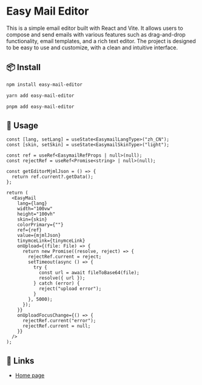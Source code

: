 # Easy Mail Editor

This is a simple email editor built with React and Vite. It allows users to compose and send emails with various features such as drag-and-drop functionality, email templates, and a rich text editor. The project is designed to be easy to use and customize, with a clean and intuitive interface.

## 📦 Install

```bash
npm install easy-mail-editor
```

```bash
yarn add easy-mail-editor
```

```bash
pnpm add easy-mail-editor
```

## 🔨 Usage

```tsx
const [lang, setLang] = useState<EasymailLangType>("zh_CN");
const [skin, setSkin] = useState<EasymailSkinType>("light");

const ref = useRef<EasymailRefProps | null>(null);
const rejectRef = useRef<Promise<string> | null>(null);

const getEditorMjmlJson = () => {
  return ref.current?.getData();
};

return (
  <EasyMail
    lang={lang}
    width="100vw"
    height="100vh"
    skin={skin}
    colorPrimary={""}
    ref={ref}
    value={mjmlJson}
    tinymceLink={tinymceLink}
    onUpload={(file: File) => {
      return new Promise((resolve, reject) => {
        rejectRef.current = reject;
        setTimeout(async () => {
          try {
            const url = await fileToBase64(file);
            resolve({ url });
          } catch (error) {
            reject("upload error");
          }
        }, 5000);
      });
    }}
    onUploadFocusChange={() => {
      rejectRef.current("error");
      rejectRef.current = null;
    }}
  />
);
```

## 🔗 Links

- [Home page](https://dualnature-t.github.io/easy-mail-demo/)

